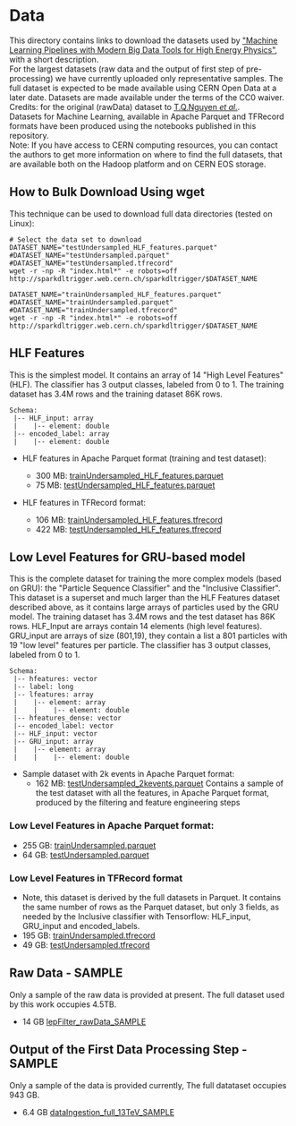 # Data

This directory contains links to download the datasets used by
["Machine Learning Pipelines with Modern Big Data Tools for High Energy Physics"](https://arxiv.org/abs/1909.10389), with a short description.  
For the largest datasets (raw data and the output of first step of pre-processing) we have currently uploaded
only representative samples. The full dataset is expected to be made available using CERN Open Data at a later date.
Datasets are made available under the terms of the CC0 waiver.   
Credits: for the original (rawData) dataset to [T.Q.Nguyen *et al.*](https://arxiv.org/abs/1807.0008).  
Datasets for Machine Learning, available in Apache Parquet and TFRecord formats have been produced using the notebooks published in this repository.  
Note: If you have access to CERN computing resources, you can contact the authors to get
more information on where to find the full datasets, that are available both on the Hadoop platform and on CERN EOS storage.

## How to Bulk Download Using wget
This technique can be used to download full data directories (tested on Linux):
```
# Select the data set to download
DATASET_NAME="testUndersampled_HLF_features.parquet"
#DATASET_NAME="testUndersampled.parquet"
#DATASET_NAME="testUndersampled.tfrecord"
wget -r -np -R "index.html*" -e robots=off http://sparkdltrigger.web.cern.ch/sparkdltrigger/$DATASET_NAME

DATASET_NAME="trainUndersampled_HLF_features.parquet"
#DATASET_NAME="trainUndersampled.parquet"
#DATASET_NAME="trainUndersampled.tfrecord"
wget -r -np -R "index.html*" -e robots=off http://sparkdltrigger.web.cern.ch/sparkdltrigger/$DATASET_NAME
```

## HLF Features 
This is the simplest model. It contains an array of 14 "High Level Features" (HLF). The classifier has 3 output classes, labeled from 0 to 1.
The training dataset has 3.4M rows and the training dataset 86K rows.
```
Schema:
 |-- HLF_input: array 
 |    |-- element: double 
 |-- encoded_label: array 
 |    |-- element: double 
```
- HLF features in Apache Parquet format (training and test dataset):
  - 300 MB: [trainUndersampled_HLF_features.parquet](http://sparkdltrigger.web.cern.ch/sparkdltrigger/trainUndersampled_HLF_features.parquet)
  - 75 MB: [testUndersampled_HLF_features.parquet](http://sparkdltrigger.web.cern.ch/sparkdltrigger/testUndersampled_HLF_features.parquet)

- HLF features in TFRecord format:
  - 106 MB: [trainUndersampled_HLF_features.tfrecord](http://sparkdltrigger.web.cern.ch/sparkdltrigger/trainUndersampled_HLF_features.tfrecord)
  - 422 MB: [testUndersampled_HLF_features.tfrecord](http://sparkdltrigger.web.cern.ch/sparkdltrigger/testUndersampled_HLF_features.tfrecord)

## Low Level Features for GRU-based model
This is the complete dataset for training the more complex models (based on GRU): the "Particle Sequence Classifier"
and the "Inclusive Classifier". This dataset is a superset and much larger than the HLF Features dataset described above,
as it contains large arrays of particles used by the GRU model.
The training dataset has 3.4M rows and the test dataset has 86K rows.
HLF_Input are arrays contain 14 elements (high level features). GRU_input are arrays of size (801,19), they contain a
list a 801 particles with 19 "low level" features per particle.
The classifier has 3 output classes, labeled from 0 to 1.
```
Schema:
 |-- hfeatures: vector
 |-- label: long 
 |-- lfeatures: array
 |    |-- element: array
 |    |    |-- element: double
 |-- hfeatures_dense: vector
 |-- encoded_label: vector 
 |-- HLF_input: vector
 |-- GRU_input: array 
 |    |-- element: array
 |    |    |-- element: double
```
- Sample dataset with 2k events in Apache Parquet format:
  - 162 MB: [testUndersampled_2kevents.parquet](http://sparkdltrigger.web.cern.ch/sparkdltrigger/testUndersampled_2kevents.parquet) Contains a sample of the test dataset with all the features, in Apache Parquet format, produced by the filtering and feature engineering steps

### Low Level Features in Apache Parquet format:
  - 255 GB: [trainUndersampled.parquet](http://sparkdltrigger.web.cern.ch/sparkdltrigger/trainUndersampled.parquet)
  - 64 GB:  [testUndersampled.parquet](http://sparkdltrigger.web.cern.ch/sparkdltrigger/testUndersampled.parquet)

### Low Level Features  in TFRecord format 
  - Note, this dataset is derived by the full datasets in Parquet.
    It contains the same number of rows as the Parquet dataset, but only 3 fields, as needed 
    by the Inclusive classifier with Tensorflow: HLF_input, GRU_input and encoded_labels.
  - 195 GB: [trainUndersampled.tfrecord](http://sparkdltrigger.web.cern.ch/sparkdltrigger/trainUndersampled.tfrecord)
  - 49 GB:  [testUndersampled.tfrecord](http://sparkdltrigger.web.cern.ch/sparkdltrigger/testUndersampled.tfrecord)

## Raw Data - SAMPLE
Only a sample of the raw data is provided at present. The full dataset used by this work occupies 4.5TB.
- 14 GB [lepFilter_rawData_SAMPLE](http://sparkdltrigger.web.cern.ch/sparkdltrigger/lepFilter_rawData_SAMPLE)

## Output of the First Data Processing Step - SAMPLE
Only a sample of the data is provided currently, The full datataset occupies 943 GB.
- 6.4 GB [dataIngestion_full_13TeV_SAMPLE](http://sparkdltrigger.web.cern.ch/sparkdltrigger/dataIngestion_full_13TeV_SAMPLE)
